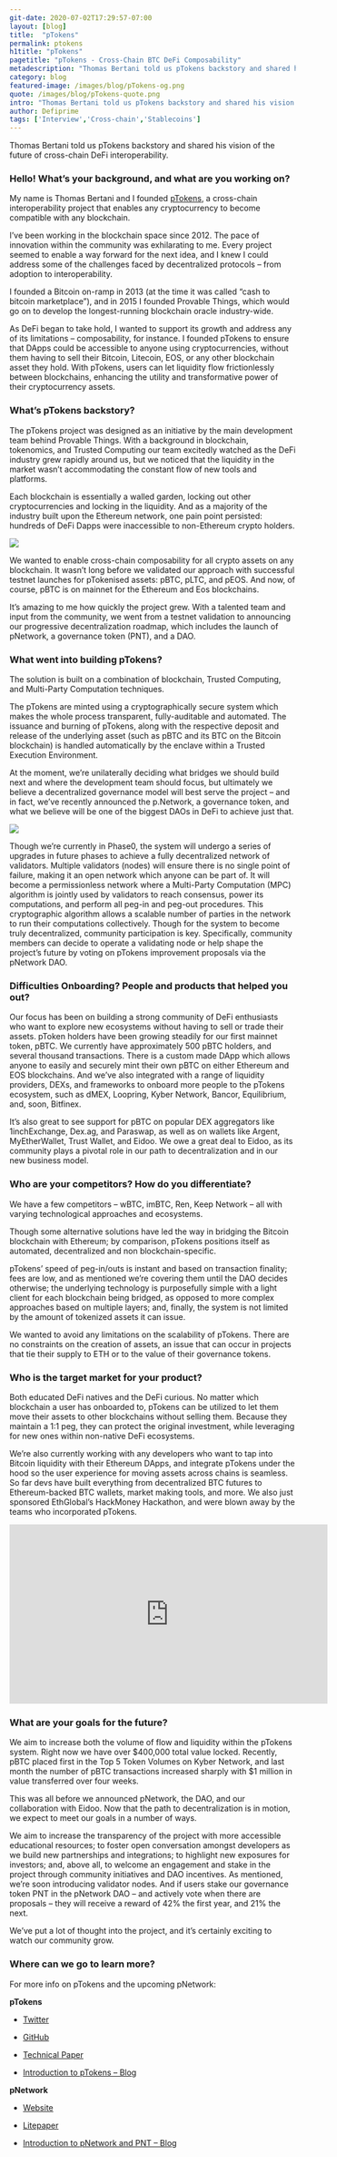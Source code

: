 ```yaml
---
git-date: 2020-07-02T17:29:57-07:00
layout: [blog]
title:  "pTokens"
permalink: ptokens
h1title: "pTokens"
pagetitle: "pTokens - Cross-Chain BTC DeFi Composability"
metadescription: "Thomas Bertani told us pTokens backstory and shared his vision of the future of cross-chain DeFi interoperability"
category: blog
featured-image: /images/blog/pTokens-og.png
quote: /images/blog/pTokens-quote.png
intro: "Thomas Bertani told us pTokens backstory and shared his vision of the future of cross-chain DeFi interoperability"
author: Defiprime
tags: ['Interview','Cross-chain','Stablecoins']
---
```

Thomas Bertani told us pTokens backstory and shared his vision of the future of cross-chain DeFi interoperability.

### Hello! What’s your background, and what are you working on?

My name is Thomas Bertani and I founded [pTokens](https://ptokens.io/), a cross-chain interoperability project that enables any cryptocurrency to become compatible with any blockchain.

I’ve been working in the blockchain space since 2012. The pace of innovation within the community was exhilarating to me. Every project seemed to enable a way forward for the next idea, and I knew I could address some of the challenges faced by decentralized protocols – from adoption to interoperability.

I founded a Bitcoin on-ramp in 2013 (at the time it was called “cash to bitcoin marketplace”), and in 2015 I founded Provable Things, which would go on to develop the longest-running blockchain oracle industry-wide.

As DeFi began to take hold, I wanted to support its growth and address any of its limitations – composability, for instance. I founded pTokens to ensure that DApps could be accessible to anyone using cryptocurrencies, without them having to sell their Bitcoin, Litecoin, EOS, or any other blockchain asset they hold. With pTokens, users can let liquidity flow frictionlessly between blockchains, enhancing the utility and transformative power of their cryptocurrency assets.

### What’s pTokens backstory?

The pTokens project was designed as an initiative by the main development team behind Provable Things. With a background in blockchain, tokenomics, and Trusted Computing our team excitedly watched as the DeFi industry grew rapidly around us, but we noticed that the liquidity in the market wasn’t accommodating the constant flow of new tools and platforms.

Each blockchain is essentially a walled garden, locking out other cryptocurrencies and locking in the liquidity. And as a majority of the industry built upon the Ethereum network, one pain point persisted: hundreds of DeFi Dapps were inaccessible to non-Ethereum crypto holders.

![](/images/blog/pTokens-image1.png)

We wanted to enable cross-chain composability for all crypto assets on any blockchain. It wasn’t long before we validated our approach with successful testnet launches for pTokenised assets: pBTC, pLTC, and pEOS. And now, of course, pBTC is on mainnet for the Ethereum and Eos blockchains.

It’s amazing to me how quickly the project grew. With a talented team and input from the community, we went from a testnet validation to announcing our progressive decentralization roadmap, which includes the launch of pNetwork, a governance token (PNT), and a DAO.

### What went into building pTokens?

The solution is built on a combination of blockchain, Trusted Computing, and Multi-Party Computation techniques.

The pTokens are minted using a cryptographically secure system which makes the whole process transparent, fully-auditable and automated. The issuance and burning of pTokens, along with the respective deposit and release of the underlying asset (such as pBTC and its BTC on the Bitcoin blockchain) is handled automatically by the enclave within a Trusted Execution Environment.

At the moment, we’re unilaterally deciding what bridges we should build next and where the development team should focus, but ultimately we believe a decentralized governance model will best serve the project – and in fact, we’ve recently announced the p.Network, a governance token, and what we believe will be one of the biggest DAOs in DeFi to achieve just that.

![](/images/blog/pTokens-image2.png)

Though we’re currently in Phase0, the system will undergo a series of upgrades in future phases to achieve a fully decentralized network of validators. Multiple validators (nodes) will ensure there is no single point of failure, making it an open network which anyone can be part of. It will become a permissionless network where a Multi-Party Computation (MPC) algorithm is jointly used by validators to reach consensus, power its computations, and perform all peg-in and peg-out procedures. This cryptographic algorithm allows a scalable number of parties in the network to run their computations collectively. Though for the system to become truly decentralized, community participation is key. Specifically, community members can decide to operate a validating node or help shape the project’s future by voting on pTokens improvement proposals via the pNetwork DAO.

### Difficulties Onboarding? People and products that helped you out?

Our focus has been on building a strong community of DeFi enthusiasts who want to explore new ecosystems without having to sell or trade their assets. pToken holders have been growing steadily for our first mainnet token, pBTC. We currently have approximately 500 pBTC holders, and several thousand transactions. There is a custom made DApp which allows anyone to easily and securely mint their own pBTC on either Ethereum and EOS blockchains. And we’ve also integrated with a range of liquidity providers, DEXs, and frameworks to onboard more people to the pTokens ecosystem, such as dMEX, Loopring, Kyber Network, Bancor, Equilibrium, and, soon, Bitfinex.

It’s also great to see support for pBTC on popular DEX aggregators like 1inchExchange, Dex.ag, and Paraswap, as well as on wallets like Argent, MyEtherWallet, Trust Wallet, and Eidoo. We owe a great deal to Eidoo, as its community plays a pivotal role in our path to decentralization and in our new business model.

### Who are your competitors? How do you differentiate?

We have a few competitors – wBTC, imBTC, Ren, Keep Network – all with varying technological approaches and ecosystems.

Though some alternative solutions have led the way in bridging the Bitcoin blockchain with Ethereum; by comparison, pTokens positions itself as automated, decentralized and non blockchain-specific.

pTokens’ speed of peg-in/outs is instant and based on transaction finality; fees are low, and as mentioned we’re covering them until the DAO decides otherwise; the underlying technology is purposefully simple with a light client for each blockchain being bridged, as opposed to more complex approaches based on multiple layers; and, finally, the system is not limited by the amount of tokenized assets it can issue.

We wanted to avoid any limitations on the scalability of pTokens. There are no constraints on the creation of assets, an issue that can occur in projects that tie their supply to ETH or to the value of their governance tokens.

### Who is the target market for your product?

Both educated DeFi natives and the DeFi curious. No matter which blockchain a user has onboarded to, pTokens can be utilized to let them move their assets to other blockchains without selling them. Because they maintain a 1:1 peg, they can protect the original investment, while leveraging for new ones within non-native DeFi ecosystems.

We’re also currently working with any developers who want to tap into Bitcoin liquidity with their Ethereum DApps, and integrate pTokens under the hood so the user experience for moving assets across chains is seamless. So far devs have built everything from decentralized BTC futures to Ethereum-backed BTC wallets, market making tools, and more. We also just sponsored EthGlobal’s HackMoney Hackathon, and were blown away by the teams who incorporated pTokens.

<iframe width="560" height="315" src="https://www.youtube.com/embed/nI74OJ-DUqc" frameborder="0" allow="accelerometer; autoplay; encrypted-media; gyroscope; picture-in-picture" allowfullscreen></iframe>

### What are your goals for the future?

We aim to increase both the volume of flow and liquidity within the pTokens system. Right now we have over $400,000 total value locked. Recently, pBTC placed first in the Top 5 Token Volumes on Kyber Network, and last month the number of pBTC transactions increased sharply with $1 million in value transferred over four weeks.

This was all before we announced pNetwork, the DAO, and our collaboration with Eidoo. Now that the path to decentralization is in motion, we expect to meet our goals in a number of ways.

We aim to increase the transparency of the project with more accessible educational resources; to foster open conversation amongst developers as we build new partnerships and integrations; to highlight new exposures for investors; and, above all, to welcome an engagement and stake in the project through community initiatives and DAO incentives. As mentioned, we’re soon introducing validator nodes. And if users stake our governance token PNT in the pNetwork DAO – and actively vote when there are proposals – they will receive a reward of 42% the first year, and 21% the next.

We’ve put a lot of thought into the project, and it’s certainly exciting to watch our community grow.

### Where can we go to learn more?

For more info on pTokens and the upcoming pNetwork:

**pTokens**

- [Twitter](https://twitter.com/ptokens_io)

- [GitHub](https://github.com/provable-things/ptokens.js)

- [Technical Paper](https://ptokens.io/ptokens-rev5b.pdf)

- [Introduction to pTokens – Blog](https://medium.com/provable/introducing-ptokens-provable-portable-pegged-70911e200933)

**pNetwork**

- [Website](https://p.Network)

- [Litepaper](https://p.network/docs/pNetwork%20litepaper%20-%20DRAFT%20%28rev%205%29.pdf)

- [Introduction to pNetwork and PNT – Blog](https://medium.com/@provablethings/introducing-the-pnetwork-pnt-2354f7ab06f)
